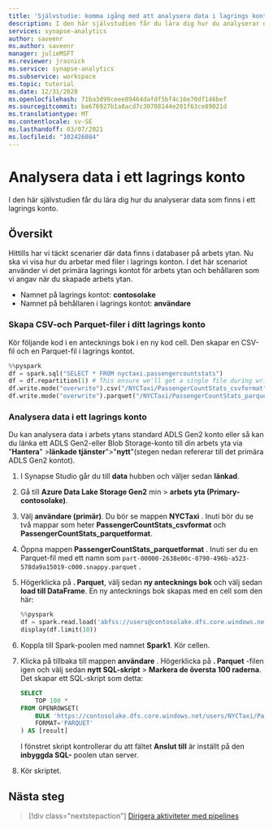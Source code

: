 ```yaml
---
title: 'Självstudie: komma igång med att analysera data i lagrings konton'
description: I den här självstudien får du lära dig hur du analyserar data som finns i ett lagrings konto.
services: synapse-analytics
author: saveenr
ms.author: saveenr
manager: julieMSFT
ms.reviewer: jrasnick
ms.service: synapse-analytics
ms.subservice: workspace
ms.topic: tutorial
ms.date: 12/31/2020
ms.openlocfilehash: 71ba3d99ceee89464dafdf5bf4c16e70df146bef
ms.sourcegitcommit: ba676927b1a8acd7c30708144e201f63ce89021d
ms.translationtype: MT
ms.contentlocale: sv-SE
ms.lasthandoff: 03/07/2021
ms.locfileid: "102426084"
---
```

# <a name="analyze-data-in-a-storage-account"></a>Analysera data i ett lagrings konto

I den här självstudien får du lära dig hur du analyserar data som finns i ett lagrings konto.

## <a name="overview"></a>Översikt

Hittills har vi täckt scenarier där data finns i databaser på arbets ytan. Nu ska vi visa hur du arbetar med filer i lagrings konton. I det här scenariot använder vi det primära lagrings kontot för arbets ytan och behållaren som vi angav när du skapade arbets ytan.

* Namnet på lagrings kontot: **contosolake**
* Namnet på behållaren i lagrings kontot: **användare**

### <a name="create-csv-and-parquet-files-in-your-storage-account"></a>Skapa CSV-och Parquet-filer i ditt lagrings konto

Kör följande kod i en antecknings bok i en ny kod cell. Den skapar en CSV-fil och en Parquet-fil i lagrings kontot.

```py
%%pyspark
df = spark.sql("SELECT * FROM nyctaxi.passengercountstats")
df = df.repartition(1) # This ensure we'll get a single file during write()
df.write.mode("overwrite").csv("/NYCTaxi/PassengerCountStats_csvformat")
df.write.mode("overwrite").parquet("/NYCTaxi/PassengerCountStats_parquetformat")
```

### <a name="analyze-data-in-a-storage-account"></a>Analysera data i ett lagrings konto

Du kan analysera data i arbets ytans standard ADLS Gen2 konto eller så kan du länka ett ADLS Gen2-eller Blob Storage-konto till din arbets yta via "**Hantera**" >**länkade tjänster**">"**nytt**"(stegen nedan refererar till det primära ADLS Gen2 kontot).

1. I Synapse Studio går du till **data** hubben och väljer sedan **länkad**.
1. Gå till **Azure Data Lake Storage Gen2** min  >  **arbets yta (Primary-contosolake)**.
1. Välj **användare (primär)**. Du bör se mappen **NYCTaxi** . Inuti bör du se två mappar som heter **PassengerCountStats_csvformat** och **PassengerCountStats_parquetformat**.
1. Öppna mappen **PassengerCountStats_parquetformat** . Inuti ser du en Parquet-fil med ett namn som `part-00000-2638e00c-0790-496b-a523-578da9a15019-c000.snappy.parquet` .
1. Högerklicka på **. Parquet**, välj sedan **ny antecknings bok** och välj sedan **load till DataFrame**. En ny antecknings bok skapas med en cell som den här:

    ```py
    %%pyspark
    df = spark.read.load('abfss://users@contosolake.dfs.core.windows.net/NYCTaxi/PassengerCountStats.parquet/part-00000-1f251a58-d8ac-4972-9215-8d528d490690-c000.snappy.parquet', format='parquet')
    display(df.limit(10))
    ```

1. Koppla till Spark-poolen med namnet **Spark1**. Kör cellen.
1. Klicka på tillbaka till mappen **användare** . Högerklicka på **. Parquet** -filen igen och välj sedan **nytt SQL-skript**  >  **Markera de översta 100 raderna**. Det skapar ett SQL-skript som detta:

    ```sql
    SELECT 
        TOP 100 *
    FROM OPENROWSET(
        BULK 'https://contosolake.dfs.core.windows.net/users/NYCTaxi/PassengerCountStats.parquet/part-00000-1f251a58-d8ac-4972-9215-8d528d490690-c000.snappy.parquet',
        FORMAT='PARQUET'
    ) AS [result]
    ```

    I fönstret skript kontrollerar du att fältet **Anslut till** är inställt på den **inbyggda SQL-** poolen utan server.

1. Kör skriptet.



## <a name="next-steps"></a>Nästa steg

> [!div class="nextstepaction"]
> [Dirigera aktiviteter med pipelines](get-started-pipelines.md)
